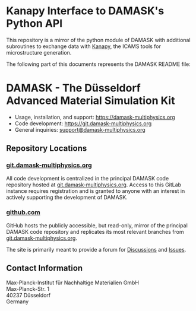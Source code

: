 # Kanapy Interface to DAMASK's Python API
This repository is a mirror of the python module of DAMASK with additional subroutines to exchange data with [Kanapy](https://github.com/ICAMS/Kanapy.git), the ICAMS tools for microstructure generation.

The following part of this documents represents the DAMASK README file:


# DAMASK - The Düsseldorf Advanced Material Simulation Kit

- Usage, installation, and support: https://damask-multiphysics.org
- Code development: https://git.damask-multiphysics.org
- General inquiries: support@damask-multiphysics.org


## Repository Locations

### [git.damask-multiphysics.org](https://git.damask-multiphysics.org)

All code development is centralized in the principal DAMASK code repository hosted at [git.damask-multiphysics.org](https://git.damask-multiphysics.org).
Access to this GitLab instance requires registration and is granted to anyone with an interest in actively supporting the development of DAMASK.

### [github.com](https://github.com/damask-multiphysics/DAMASK)

GitHub hosts the publicly accessible, but read-only, mirror of the principal DAMASK code repository and replicates its most relevant branches from [git.damask-multiphysics.org](https://git.damask-multiphysics.org).

The site is primarily meant to provide a forum for [Discussions](https://github.com/damask-multiphysics/DAMASK/discussions) and [Issues](https://github.com/damask-multiphysics/DAMASK/issues).


## Contact Information

Max-Planck-Institut für Nachhaltige Materialien GmbH  
Max-Planck-Str. 1  
40237 Düsseldorf  
Germany
